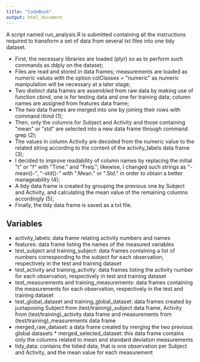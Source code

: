 ```yaml
---
title: "CodeBook"
output: html_document
---
```

A script named run_analysis.R is submitted containing all the instructions required to transform a set of data from several txt files into one tidy dataset.

* First, the necessary libraries are loaded (plyr) so as to perform such commands as ddply on the dataset;
* Files are read and stored in data frames; measurements are loaded as numeric values with the option colClasses = "numeric" as numeric manipulation will be necessary at a later stage;
* Two distinct data frames are assembled from raw data by making use of function cbind, one is for testing data and one for training data; column names are assigned from features data frame;
* The two data frames are merged into one by joining their rows with command rbind (1);
* Then, only the columns for Subject and Activity and those containing "mean" or "std" are selected into a new data frame through command grep (2);
* The values in column Activity are decoded from the numeric value to the related string according to the content of the activity_labels data frame (3);
* I decided to improve readability of column names by replacing the initial "t" or "f" with "Time." and "Freq."; likewise, I changed such strings as "-mean()-", "-std()-" with ".Mean." or ".Std." in order to obtain a better manageability (4);
* A tidy data frame is created by grouping the previous one by Subject and Activity, and calculating the mean value of the remaining columns accordingly (5);
* Finally, the tidy data frame is saved as a txt file.

## Variables

* activity_labels:  data frame relating activity numbers and names
* features: data frame listing the names of the measured variables 
* test\_subject and training\_subject: data frames containing a list of numbers corresponding to the subject for each observation, respectively in the test and training dataset
* test\_activity and training\_activity: data frames listing the activity number for each observation, respectively in test and training dataset
* test\_measurements and training\_measurements: data frames containing the measurements for each observation, respectively in the test and training dataset
* test\_global\_dataset and training\_global\_dataset: data frames created by juxtaposing Subject from (test/training)\_subject data frame, Activity from (test/training)\_activity data frame and measurements from (test/training)\_measurements data frame
* merged\_raw\_dataset: a data frame created by merging the two previous global datasets * merged\_selected\_dataset: this data frame contains only the columns related to mean and standard deviation measurements
* tidy\_data: contains the tidied data, that is one observation per Subject and Activity, and the mean value for each measurement